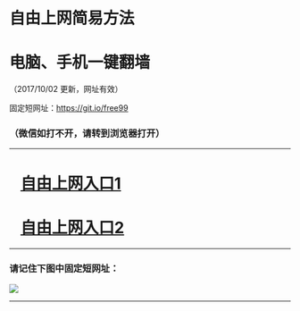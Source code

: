 ﻿# 自由上网简易方法

# 电脑、手机一键翻墙

（2017/10/02 更新，网址有效）

固定短网址：https://git.io/free99

### （微信如打不开，请转到浏览器打开）


***





# &nbsp;&nbsp; <a href="http://ft206427933.fwtz-zhenx1001.xyz/fwqtz01.html?t=10020015184 " target="_blank">自由上网入口1</a>
# &nbsp;&nbsp; <a href="http://ft754218637.fw-tzzhen1002.xyz/fwqtz02.html?t=10020015105 " target="_blank">自由上网入口2</a>
***

### 请记住下图中固定短网址：

<img src="https://s3-us-west-2.amazonaws.com/fwq-1001/yjfq-20170905okok.png" /> 


***


